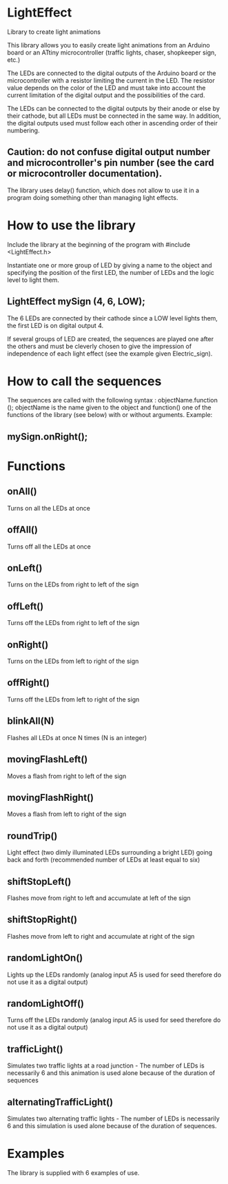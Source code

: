 # LightEffect
Library to create light animations

This library allows you to easily create light animations from an Arduino board or an ATtiny microcontroller (traffic lights, chaser, shopkeeper sign, etc.)

The LEDs are connected to the digital outputs of the Arduino board or the microcontroller with a resistor limiting the current in the LED. The resistor value depends on the color of the LED and must take into account the current limitation of the digital output and the possibilities of the card.

The LEDs can be connected to the digital outputs by their anode or else by their cathode, but all LEDs must be connected in the same way. In addition, the digital outputs used must follow each other in ascending order of their numbering.
## Caution: do not confuse digital output number and microcontroller's pin number (see the card or microcontroller documentation).

The library uses delay() function, which does not allow to use it in a program doing something other than managing light effects.

# How to use the library 

Include the library at the beginning of the program with #include <LightEffect.h>

Instantiate one or more group of LED by giving a name to the object and specifying the position of the first LED, the number of LEDs and the logic level to light them.
## LightEffect mySign (4, 6, LOW);
The 6 LEDs are connected by their cathode since a LOW level lights them, the first LED is on digital output 4.

If several groups of LED are created, the sequences are played one after the others and must be cleverly chosen to give the impression of independence of each light effect
(see the example given Electric_sign).

# How to call the sequences 

The sequences are called with the following syntax : objectName.function ();
objectName is the name given to the object and function() one of the functions of the library (see below) with or without arguments. Example:
## mySign.onRight();

# Functions 

## onAll()			
Turns on all the LEDs at once
## offAll()		
Turns off all the LEDs at once
## onLeft()		
Turns on the LEDs from right to left of the sign
## offLeft()		
Turns off the LEDs from right to left of the sign
## onRight()		
Turns on the LEDs from left to right of the sign
## offRight()		
Turns off the LEDs from left to right of the sign
## blinkAll(N)		
Flashes all LEDs at once N times (N is an integer)
## movingFlashLeft()	
Moves a flash from right to left of the sign
## movingFlashRight()	
Moves a flash from left to right of the sign
## roundTrip()		
Light effect (two dimly illuminated LEDs surrounding a bright LED) going back and forth (recommended number of LEDs at least equal to six)
## shiftStopLeft()		
Flashes move from right to left and accumulate at left of the sign
## shiftStopRight()	
Flashes move from left to right and accumulate at right of the sign
## randomLightOn()		
Lights up the LEDs randomly (analog input A5 is used for seed therefore do not use it as a digital output)
## randomLightOff()	
Turns off the LEDs randomly (analog input A5 is used for seed therefore do not use it as a digital output)	
## trafficLight()		
Simulates two traffic lights at a road junction - The number of LEDs is necessarily 6 and this animation is used alone because of the duration of sequences
## alternatingTrafficLight()	
Simulates two alternating traffic lights - The number of LEDs is necessarily 6 and this simulation is used alone because of the duration of sequences.

# Examples 

The library is supplied with 6 examples of use.

